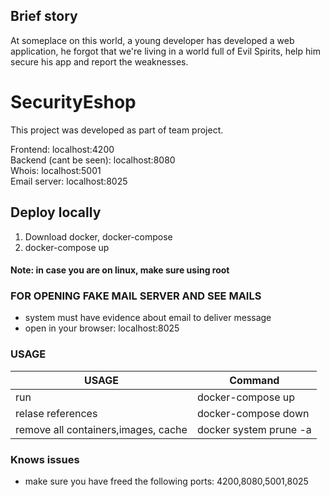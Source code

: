 ## Brief story
At someplace on this world, a young developer has developed a web application, he forgot that we're living in a world full of Evil Spirits, help him secure his app and report the weaknesses.

# SecurityEshop

This project was developed as part of team project. 
 
Frontend: localhost:4200  
Backend (cant be seen): localhost:8080  
Whois: localhost:5001  
Email server: localhost:8025  
 

## Deploy locally
1. Download docker, docker-compose  
2. docker-compose up  

#### Note: in case you are on linux, make sure using root  

### FOR OPENING FAKE MAIL SERVER AND SEE MAILS  
 - system must have evidence about email to deliver message  
 - open in your browser: localhost:8025 

### USAGE
USAGE  | Command
------------- | -------------
run  | docker-compose up
relase references  | docker-compose down
remove all containers,images, cache | docker system prune -a


### Knows issues
- make sure you have freed the following ports: 4200,8080,5001,8025

